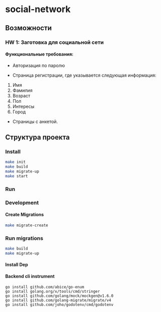 # social-network

## Возможности

### HW 1: Заготовка для социальной сети

#### Функциональные требования:

* Авторизация по паролю

* Страница регистрации, где указывается следующая информация:

1. Имя
2. Фамилия
3. Возраст
4. Пол
5. Интересы
6. Город


* Страницы с анкетой.

## Структура проекта

### Install

```bash
make init
make build
make migrate-up
make start
```

### Run

### Development

#### Create Migrations

```bash
make migrate-create
```

### Run migrations

```bash
make build
make migrate-up
```

#### Install Dep

#### Backend cli instrument

```
go install github.com/abice/go-enum
go install golang.org/x/tools/cmd/stringer
go install github.com/golang/mock/mockgen@v1.6.0
go install github.com/golang-migrate/migrate/v4
go install github.com/joho/godotenv/cmd/godotenv
```
